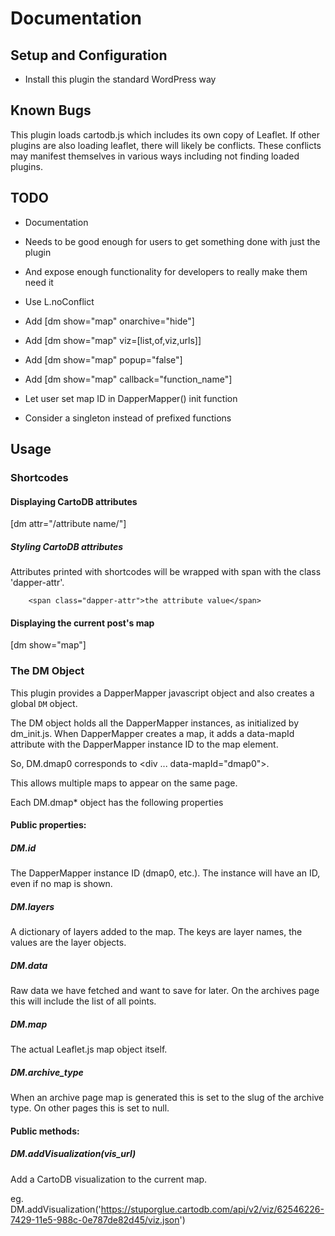 Documentation
=============

Setup and Configuration
-----------------------

 * Install this plugin the standard WordPress way

Known Bugs
----------

This plugin loads cartodb.js which includes its own copy of Leaflet. If other 
plugins are also loading leaflet, there will likely be conflicts. These conflicts
may manifest themselves in various ways including not finding loaded plugins.



TODO
----

 * Documentation

 * Needs to be good enough for users to get something done with just the plugin
 * And expose enough functionality for developers to really make them need it
 * Use L.noConflict 
 * Add [dm show="map" onarchive="hide"]
 * Add [dm show="map" viz=[list,of,viz,urls]]
 * Add [dm show="map" popup="false"]
 * Add [dm show="map" callback="function_name"]
 * Let user set map ID in DapperMapper() init function
 * Consider a singleton instead of prefixed functions


Usage
-----

### Shortcodes

#### Displaying CartoDB attributes

[dm attr="/attribute name/"]

##### Styling CartoDB attributes

Attributes printed with shortcodes will be wrapped with span with the class 'dapper-attr'.

```
    <span class="dapper-attr">the attribute value</span>
```

#### Displaying the current post's map

[dm show="map"]


### The DM Object

This plugin provides a DapperMapper javascript object and also creates a global ```DM``` object.

The DM object holds all the DapperMapper instances, as initialized by dm_init.js. When DapperMapper
creates a map, it adds a data-mapId attribute with the DapperMapper instance ID to the map element. 

So, DM.dmap0 corresponds to <div ... data-mapId="dmap0">. 

This allows multiple maps to appear on the same page.

Each DM.dmap* object has the following properties

#### Public properties:

##### DM.id

The DapperMapper instance ID (dmap0, etc.). The instance will have an ID, even if no map is shown.

##### DM.layers

A dictionary of layers added to the map. The keys are layer names, the values are the layer objects. 

##### DM.data

Raw data we have fetched and want to save for later. On the archives page this will include the list of all points.

##### DM.map

The actual Leaflet.js map object itself. 

##### DM.archive_type

When an archive page map is generated this is set to the slug of the archive type. On other pages this is set to null.


#### Public methods:

##### DM.addVisualization(vis_url)

Add a CartoDB visualization to the current map.

eg. DM.addVisualization('https://stuporglue.cartodb.com/api/v2/viz/62546226-7429-11e5-988c-0e787de82d45/viz.json')


